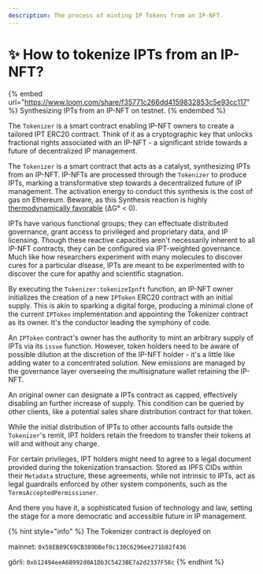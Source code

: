 ```yaml
---
description: The process of minting IP Tokens from an IP-NFT.
---
```


# ✨ How to tokenize IPTs from an IP-NFT?

{% embed url="https://www.loom.com/share/f35771c266dd4159832853c5e93cc117" %}
Synthesizing IPTs from an IP-NFT on testnet.
{% endembed %}

The `Tokenizer` is a smart contract enabling IP-NFT owners to create a tailored IPT ERC20 contract. Think of it as a cryptographic key that unlocks fractional rights associated with an IP-NFT - a significant stride towards a future of decentralized IP management.&#x20;

The `Tokenizer` is a smart contract that acts as a catalyst, synthesizing IPTs from an IP-NFT. IP-NFTs are processed through the `Tokenizer` to produce IPTs, marking a transformative step towards a decentralized future of IP management. The activation energy to conduct this synthesis is the cost of gas on Ethereum. Beware, as this Synthesis reaction is highly [thermodynamically favorable](https://tenor.com/view/robert-downey-jr-tony-stark-iron-man-behold-explosion-gif-9319158) (ΔG° < 0).&#x20;

IPTs have various functional groups; they can effectuate distributed governance, grant access to privileged and proprietary data, and IP licensing. Though these reactive capacities aren't necessarily inherent to all IP-NFT contracts, they can be configured via IPT-weighted governance. Much like how researchers experiment with many molecules to discover cures for a particular disease, IPTs are meant to be experimented with to discover the cure for apathy and scientific stagnation.

By executing the `Tokenizer:tokenizeIpnft` function, an IP-NFT owner initializes the creation of a new `IPToken` ERC20 contract with an initial supply. This is akin to sparking a digital forge, producing a minimal clone of the current `IPToken` implementation and appointing the Tokenizer contract as its owner. It's the conductor leading the symphony of code.

An `IPToken` contract's owner has the authority to mint an arbitrary supply of IPTs via its `issue` function. However, token holders need to be aware of possible dilution at the discretion of the IP-NFT holder - it's a little like adding water to a concentrated solution. New emissions are managed by the governance layer overseeing the multisignature wallet retaining the IP-NFT.

An original owner can designate a IPTs contract as capped, effectively disabling an further increase of supply. This condition can be queried by other clients, like a potential sales share distribution contract for that token.

While the initial distribution of IPTs to other accounts falls outside the `Tokenizer`'s remit, IPT holders retain the freedom to transfer their tokens at will and without any charge.

For certain privileges, IPT holders might need to agree to a legal document provided during the tokenization transaction. Stored as IPFS CIDs within their `Metadata` structure, these agreements, while not intrinsic to IPTs, act as legal guardrails enforced by other system components, such as the `TermsAcceptedPermissioner`.

And there you have it, a sophisticated fusion of technology and law, setting the stage for a more democratic and accessible future in IP management.&#x20;

{% hint style="info" %}
The Tokenizer contract is deployed on

mainnet: `0x58EB89C69CB389DBef0c130C6296ee271b82f436`

görli: `0xb12494eeA6B992d0A1Db3C5423BE7a2d2337F58c`
{% endhint %}
